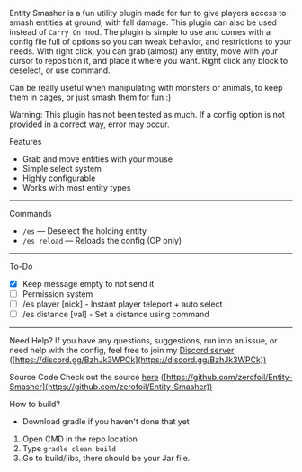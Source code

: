 Entity Smasher is a fun utility plugin made for fun to give players access to smash entities at ground, with fall damage. This plugin can also be used instead of `Carry On` mod.
The plugin is simple to use and comes with a config file full of options so you can tweak behavior, and restrictions to your needs.
With right click, you can grab (almost) any entity, move with your cursor to reposition it, and place it where you want. Right click any block to deselect, or use command.

Can be really useful when manipulating with monsters or animals, to keep them in cages, or just smash them for fun :)

Warning: This plugin has not been tested as much. If a config option is not provided in a correct way, error may occur.

Features
- Grab and move entities with your mouse
- Simple select system
- Highly configurable
- Works with most entity types

---

Commands
- `/es` — Deselect the holding entity
- `/es reload` — Reloads the config (OP only)

---

To-Do

- [x] Keep message empty to not send it
- [ ] Permission system
- [ ] /es player [nick] - Instant player teleport + auto select
- [ ] /es distance [val] - Set a distance using command

---

Need Help?
If you have any questions, suggestions, run into an issue, or need help with the config, feel free to join my [Discord server](https://discord.gg/BzhJk3WPCk) ([https://discord.gg/BzhJk3WPCk](https://discord.gg/BzhJk3WPCk))

Source Code
Check out the source [here](https://github.com/zerofoil/Entity-Smasher) ([https://github.com/zerofoil/Entity-Smasher](https://github.com/zerofoil/Entity-Smasher))

How to build?
- Download gradle if you haven't done that yet
1. Open CMD in the repo location
2. Type `gradle clean build`
3. Go to build/libs, there should be your Jar file.